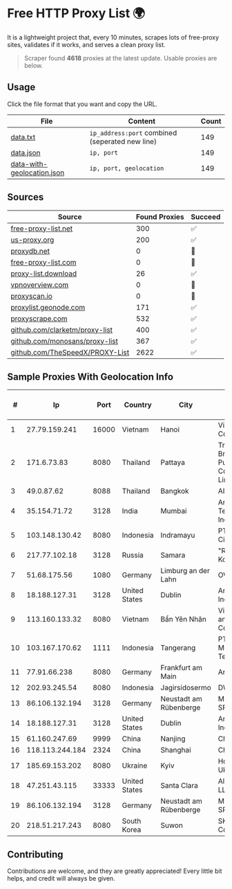 
# Free HTTP Proxy List 🌍

It is a lightweight project that, every 10 minutes, scrapes lots of free-proxy sites, validates if it works, and serves a clean proxy list.


> Scraper found **4618** proxies at the latest update. Usable proxies are below.

## Usage

Click the file format that you want and copy the URL.


|File|Content|Count|
|----|-------|-----|
|[data.txt](https://raw.githubusercontent.com/themiralay/Proxy-List-World/master/data.txt)|`ip_address:port` combined (seperated new line)|149|
|[data.json](https://raw.githubusercontent.com/themiralay/Proxy-List-World/master/data.json)|`ip, port`|149|
|[data-with-geolocation.json](https://raw.githubusercontent.com/themiralay/Proxy-List-World/master/data-with-geolocation.json)|`ip, port, geolocation`|149|

## Sources

|Source|Found Proxies|Succeed|
|------|-------------|-------|
|[free-proxy-list.net](https://free-proxy-list.net)|300|✅|
|[us-proxy.org](https://www.us-proxy.org)|200|✅|
|[proxydb.net](http://proxydb.net)|0|🚫|
|[free-proxy-list.com](https://free-proxy-list.com/?page=&port=&type%5B%5D=http&type%5B%5D=https&up_time=0&search=Search)|0|🚫|
|[proxy-list.download](https://www.proxy-list.download/HTTP)|26|✅|
|[vpnoverview.com](https://vpnoverview.com/privacy/anonymous-browsing/free-proxy-servers)|0|🚫|
|[proxyscan.io](https://www.proxyscan.io)|0|🚫|
|[proxylist.geonode.com](https://proxylist.geonode.com/api/proxy-list?limit=300&page=1&sort_by=lastChecked&sort_type=desc&protocols=http,https)|171|✅|
|[proxyscrape.com](https://api.proxyscrape.com/v2/?request=displayproxies&protocol=http&timeout=10000&country=all&ssl=all&anonymity=all)|532|✅|
|[github.com/clarketm/proxy-list](https://raw.githubusercontent.com/clarketm/proxy-list/master/proxy-list-raw.txt)|400|✅|
|[github.com/monosans/proxy-list](https://raw.githubusercontent.com/monosans/proxy-list/main/proxies/http.txt)|367|✅|
|[github.com/TheSpeedX/PROXY-List](https://raw.githubusercontent.com/TheSpeedX/PROXY-List/master/http.txt)|2622|✅|


## Sample Proxies With Geolocation Info

|#|Ip|Port|Country|City|Internet Service Provider|
|-|--|----|-------|----|-------------------------|
|1|27.79.159.241|16000|Vietnam|Hanoi|Viettel Corporation|
|2|171.6.73.83|8080|Thailand|Pattaya|Triple T Broadband Public Company Limited|
|3|49.0.87.62|8088|Thailand|Bangkok|AIS-Fibre|
|4|35.154.71.72|3128|India|Mumbai|Amazon Technologies Inc.|
|5|103.148.130.42|8080|Indonesia|Indramayu|PT Anugerah Cimanuk Raya|
|6|217.77.102.18|3128|Russia|Samara|"Region Svyaz Konsalt" LLC|
|7|51.68.175.56|1080|Germany|Limburg an der Lahn|OVH SAS|
|8|18.188.127.31|3128|United States|Dublin|Amazon.com, Inc.|
|9|113.160.133.32|8080|Vietnam|Bẩn Yên Nhân|VietNam Post and Telecom Corporation|
|10|103.167.170.62|1111|Indonesia|Tangerang|PT Rajeg Media Telekomunikasi|
|11|77.91.66.238|8080|Germany|Frankfurt am Main|Andrii Hrosh|
|12|202.93.245.54|8080|Indonesia|Jagirsidosermo|DWPNAP|
|13|86.106.132.194|3128|Germany|Neustadt am Rübenberge|M247 Europe SRL|
|14|18.188.127.31|3128|United States|Dublin|Amazon.com, Inc.|
|15|61.160.247.69|9999|China|Nanjing|China Telecom|
|16|118.113.244.184|2324|China|Shanghai|Chinanet|
|17|185.69.153.202|8080|Ukraine|Kyiv|Hosting Ukraine LTD|
|18|47.251.43.115|33333|United States|Santa Clara|Alibaba Cloud LLC|
|19|86.106.132.194|3128|Germany|Neustadt am Rübenberge|M247 Europe SRL|
|20|218.51.217.243|8080|South Korea|Suwon|SK Broadband Co Ltd|



## Contributing

Contributions are welcome, and they are greatly appreciated! Every
little bit helps, and credit will always be given.

